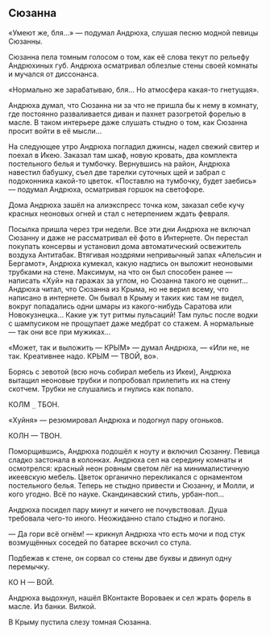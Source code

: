 ## Сюзанна

«Умеют же, бля…» — подумал Андрюха, слушая песню модной певицы Сюзанны.

Сюзанна пела томным голосом о том, как её слова текут по рельефу Андрюхиных губ. Андрюха осматривал облезлые стены своей комнаты и мучался от диссонанса.

«Нормально же зарабатываю, бля… Но атмосфера какая-то гнетущая».

Андрюха думал, что Сюзанна ни за что не пришла бы к нему в комнату, где постоянно разваливается диван и пахнет разогретой форелью в масле. В таком интерьере даже слушать стыдно о том, как Сюзанна просит войти в её мысли…

На следующее утро Андрюха погладил джинсы, надел свежий свитер и поехал в Икею. Заказал там шкаф, новую кровать, два комплекта постельного белья и тумбочку. Вернувшись на район, Андрюха навестил бабушку, съел две тарелки суточных щей и забрал с подоконника какой-то цветок. «Поставлю на тумбочку, будет заебись» — подумал Андрюха, осматривая горшок на светофоре.

Дома Андрюха зашёл на алиэкспресс точка ком, заказал себе кучу красных неоновых огней и стал с нетерпением ждать февраля.

Посылка пришла через три недели. Все эти дни Андрюха не включал Сюзанну и даже не рассматривал её фото в Интернете. Он перестал покупать консервы и установил дома автоматический освежитель воздуха Антитабак. Втягивая ноздрями непривычный запах «Апельсин и Бергамот», Андрюха кумекал, какую надпись он выложит неоновыми трубками на стене. Максимум, на что он был способен ранее — написать «Хуй» на гаражах за углом, но Сюзанна такого не оценит… Андрюха читал, что Сюзанна из Крыма, но не верил всему, что написано в интернете. Он бывал в Крыму и таких кис там не видел, вокруг попадались одни шмары из какого-нибудь Саратова или Новокузнецка… Какие уж тут ритмы пульсаций! Там пульс после водки с шампусиком не прощупает даже медбрат со стажем. А нормальные — так они все при мужиках…

«Может, так и выложить — КРЫМ» — думал Андрюха, — «Или не, не так. Креативнее надо. КРЫМ — ТВОЙ, во».

Борясь с зевотой (всю ночь собирал мебель из Икеи), Андрюха вытащил неоновые трубки и попробовал прилепить их на стену скотчем. Трубки не слушались и гнулись как попало.

КОЛМ `_` ТБОН.

«Хуйня» — резюмировал Андрюха и подогнул пару огоньков.

КОЛН — ТВОН.

Поморщившись, Андрюха подошёл к ноуту и включил Сюзанну. Певица сладко застонала в колонках. Андрюха сел на середину комнаты и осмотрелся: красный неон ровным светом лёг на минималистичную икеевскую мебель. Цветок органично перекликался с орнаментом постельного белья. Теперь не стыдно привести и Сюзанну, и Молли, и кого угодно. Всё по науке. Скандинавский стиль, урбан-поп…

Андрюха посидел пару минут и ничего не почувствовал. Душа требовала чего-то иного. Неожиданно стало стыдно и погано.

— Да гори всё огнём! — крикнул Андрюха что есть мочи и под стук возмущённых соседей по батарее вскочил со стула. 
 
Подбежав к стене, он сорвал со стены две буквы и двинул одну перемычку.

КО Н — ВОЙ.

Андрюха выдохнул, нашёл ВКонтакте Вороваек и сел жрать форель в масле. Из банки. Вилкой.

В Крыму пустила слезу томная Сюзанна.